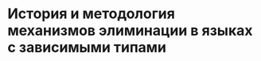 <!--
vim: ft=markdown
-->

История и методология механизмов элиминации в языках с зависимыми типами
========================================================================


